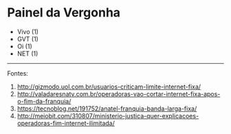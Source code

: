# Painel da Vergonha

- Vivo (1)
- GVT (1)
- Oi (1)
- NET (1)

---

Fontes:

1. http://gizmodo.uol.com.br/usuarios-criticam-limite-internet-fixa/
2. http://valadaresnatv.com.br/operadoras-vao-cortar-internet-fixa-apos-o-fim-da-franquia/
3. https://tecnoblog.net/191752/anatel-franquia-banda-larga-fixa/
4. http://meiobit.com/310807/ministerio-justica-quer-explicacoes-operadoras-fim-internet-ilimitada/
